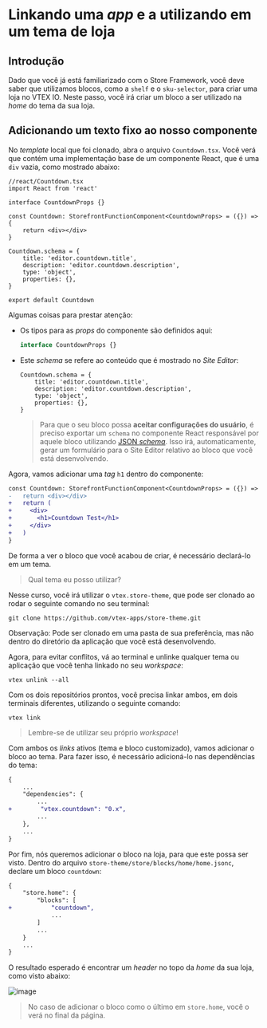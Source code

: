 # Linkando uma _app_ e a utilizando em um tema de loja

## Introdução

Dado que você já está familiarizado com o Store Framework, você deve saber que utilizamos blocos, como a `shelf` e o `sku-selector`, para criar uma loja no VTEX IO. Neste passo, você irá criar um bloco a ser utilizado na _home_ do tema da sua loja.

## Adicionando um texto fixo ao nosso componente

No _template_ local que foi clonado, abra o arquivo `Countdown.tsx`. Você verá que contém uma implementação base de um componente React, que é uma `div` vazia, como mostrado abaixo:

```tsx
//react/Countdown.tsx
import React from 'react'

interface CountdownProps {}

const Countdown: StorefrontFunctionComponent<CountdownProps> = ({}) => {
    return <div></div>
}

Countdown.schema = {
    title: 'editor.countdown.title',
    description: 'editor.countdown.description',
    type: 'object',
    properties: {},
}

export default Countdown
```

Algumas coisas para prestar atenção:

- Os tipos para as _props_ do componente são definidos aqui:

    ```ts
    interface CountdownProps {}
    ```

- Este _schema_ se refere ao conteúdo que é mostrado no _Site Editor_:

    ```tsx
    Countdown.schema = {
        title: 'editor.countdown.title',
        description: 'editor.countdown.description',
        type: 'object',
        properties: {},
    }
    ```

    > Para que o seu bloco possa **aceitar configurações do usuário**, é preciso exportar um `schema` no componente React responsável por aquele bloco utilizando [JSON *schema*](https://json-schema.org/). Isso irá, automaticamente, gerar um formulário para o Site Editor relativo ao bloco que você está desenvolvendo. 

Agora, vamos adicionar uma _tag_ `h1` dentro do componente:

```diff
const Countdown: StorefrontFunctionComponent<CountdownProps> = ({}) => {
-   return <div></div>
+   return (
+     <div>
+       <h1>Countdown Test</h1>
+     </div>
+   )
}
```

De forma a ver o bloco que você acabou de criar, é necessário declará-lo em um tema.

> Qual tema eu posso utilizar?

Nesse curso, você irá utilizar o `vtex.store-theme`, que pode ser clonado ao rodar o seguinte comando no seu terminal:

```
git clone https://github.com/vtex-apps/store-theme.git
```

Observação: Pode ser clonado em uma pasta de sua preferência, mas não dentro do diretório da aplicação que você está desenvolvendo.

Agora, para evitar conflitos, vá ao terminal e unlinke qualquer tema ou aplicação que você tenha linkado no seu _workspace_:

```
vtex unlink --all
```

Com os dois repositórios prontos, você precisa linkar ambos, em dois terminais diferentes, utilizando o seguinte comando:
```
vtex link
```
> Lembre-se de utilizar seu próprio _workspace_!

Com ambos os _links_ ativos (tema e bloco customizado), vamos adicionar o bloco ao tema. Para fazer isso, é necessário adicioná-lo nas dependências do tema:

```diff
{
    ...
    "dependencies": {
        ...
+        "vtex.countdown": "0.x",
        ...
    },
    ...
}
```

Por fim, nós queremos adicionar o bloco na loja, para que este possa ser visto. Dentro do arquivo `store-theme/store/blocks/home/home.jsonc`, declare um bloco `countdown`: 
```diff
{
    "store.home": {
        "blocks": [
+           "countdown",
            ...
        ]
        ...
    }
    ...
}
```

O resultado esperado é encontrar um _header_ no topo da _home_ da sua loja, como visto abaixo:

![image](https://user-images.githubusercontent.com/19495917/80492927-0e0c8a00-893b-11ea-8a1d-aaad2874a014.png)

> No caso de adicionar o bloco como o último em `store.home`, você o verá no final da página.